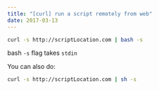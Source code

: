 ```yaml
---
title: "[curl] run a script remotely from web"
date: 2017-03-13
---
```


```bash
curl -s http://scriptLocation.com | bash -s
```

bash `-s` flag takes `stdin`

You can also do:

```bash
curl -s http://scriptLocation.com | sh -s
```
    